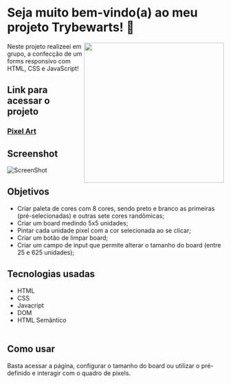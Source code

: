 # Seja muito bem-vindo(a) ao meu projeto Trybewarts! :rocket:
<img src = "pixelart.png" width = "325px" align = "right">

<p>Neste projeto realizeei em grupo, a confecção de um forms responsivo com HTML, CSS e JavaScript!</p>

## Link para acessar o projeto
### <b> <a href="https://khallylreisfonseca.github.io/Pixels-Art-Project/">Pixel Art</a> </b> <br>

## Screenshot
![ScreenShot](pixels-art-i-love-trybe.png)
## Objetivos
  * Criar paleta de cores com 8 cores, sendo preto e branco as primeiras (pré-selecionadas) e outras sete cores randômicas;
  * Criar um board medindo 5x5 unidades;
  * Pintar cada unidade pixel com a cor selecionada ao se clicar;
  * Criar um botão de limpar board;
  * Criar um campo de input que permite alterar o tamanho do board (entre 25 e 625 unidades);

## Tecnologias usadas
  * HTML
  * CSS
  * Javacript
  * DOM
  * HTML Semântico<br><br>

## Como usar
  Basta acessar a página, configurar o tamanho do board ou utilizar o pré-definido e interagir com o quadro de pixels.
  <br>
  <br>
